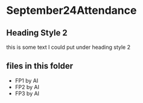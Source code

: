 # September24Attendance

## Heading Style 2
this is some text I could put under heading style 2

## files in this folder
- FP1 by AI
- FP2 by AI
- FP3 by AI
